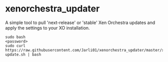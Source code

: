 # xenorchestra_updater

A simple tool to pull 'next-release' or 'stable' Xen Orchestra updates and apply the settings to your XO installation.

```
sudo bash
<password>
sudo curl https://raw.githubusercontent.com/Jarli01/xenorchestra_updater/master/xo-update.sh | bash
```
